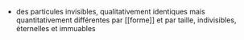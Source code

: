 - des particules invisibles, qualitativement identiques mais quantitativement différentes par [[forme]] et par taille, indivisibles, éternelles et immuables